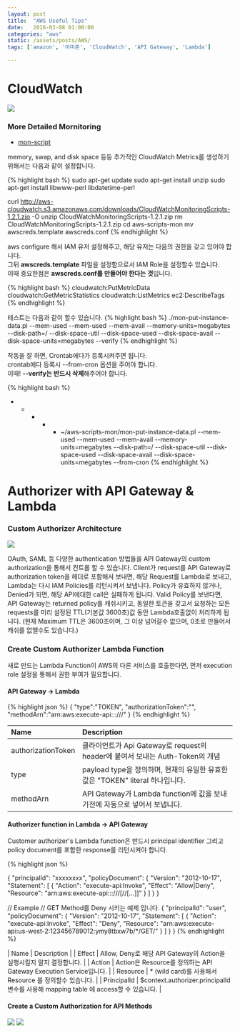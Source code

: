 ```yaml
---
layout: post
title:  "AWS Useful Tips"
date:   2016-03-08 01:00:00
categories: "aws"
static: /assets/posts/AWS/
tags: ['amazon', '아마존', 'CloudWatch', 'API Gateway', 'Lambda']

---
```



# CloudWatch

<img src="{{ page.static }}cloudwatch.png" class="img-responsive img-rounded">

### More Detailed Mornitoring

* [mon-script][mon-script]

memory, swap, and disk space 등등 추가적인 CloudWatch Metrics를 생성하기 위해서는 다음과 같이 설정합니다.

{% highlight bash %}
sudo apt-get update
sudo apt-get install unzip
sudo apt-get install libwww-perl libdatetime-perl

curl http://aws-cloudwatch.s3.amazonaws.com/downloads/CloudWatchMonitoringScripts-1.2.1.zip -O
unzip CloudWatchMonitoringScripts-1.2.1.zip
rm CloudWatchMonitoringScripts-1.2.1.zip
cd aws-scripts-mon
mv awscreds.template awscreds.conf
{% endhighlight %}

aws configure 해서 IAM 유저 설정해주고, 해당 유저는 다음의 권한을 갖고 있어야 합니다.<br>
그뒤 **awscreds.template** 파일을 설정함으로서 IAM Role을 설정할수 있습니다.<br>
이때 중요한점은 **awscreds.conf를 만들어야 한다는 것**입니다.

{% highlight bash %}
cloudwatch:PutMetricData
cloudwatch:GetMetricStatistics
cloudwatch:ListMetrics
ec2:DescribeTags
{% endhighlight %}

테스트는 다음과 같이 할수 있습니다.
{% highlight bash %}
./mon-put-instance-data.pl --mem-used --mem-used --mem-avail --memory-units=megabytes --disk-path=/ --disk-space-util --disk-space-used --disk-space-avail --disk-space-units=megabytes --verify
{% endhighlight %}

작동을 잘 하면, Crontab에다가 등록시켜주면 됩니다.<br>
crontab에다 등록시 --from-cron 옵션을 주어야 합니다.<br>
이때! **--verify는 반드시 삭제**해주어야 합니다.

{% highlight bash %}
* * * * * ~/aws-scripts-mon/mon-put-instance-data.pl --mem-used --mem-used --mem-avail --memory-units=megabytes --disk-path=/ --disk-space-util --disk-space-used --disk-space-avail --disk-space-units=megabytes --from-cron
{% endhighlight %}


[mon-script]: http://docs.aws.amazon.com/AWSEC2/latest/UserGuide/mon-scripts.html


# Authorizer with API Gateway & Lambda 

### Custom Authorizer Architecture

<img src="{{ page.static }}custom-auth-workflow.png" class="img-responsive img-rounded">

OAuth, SAML 등 다양한 authentication 방법들을 API Gateway의 custom authorization을 통해서 컨트롤 할 수 있습니다.
Client가 request를 API Gateway로 authorization token을 헤더로 포함해서 보내면, 해당 Request를 Lambda로 보내고, 
Lambda는 다시 IAM Policies를 리턴시켜서 보냅니다. Policy가 유효하지 않거나, Denied가 되면, 해당 API에대한 call은 실패하게 됩니다.
Valid Policy를 보낸다면, API Gateway는 returned policy를 캐쉬시키고, 동일한 토큰을 갖고서 요청하는 모든 requests를 
미리 설정된 TTL(기본값 3600초)값 동안 Lambda호출없이 처리하게 됩니다.
(현재 Maximum TTL은 3600초이며, 그 이상 넘어갈수 없으며, 0초로 만들어서 캐쉬를 없앨수도 있습니다.)

### Create Custom Authorizer Lambda Function

새로 만드는 Lambda Function이 AWS의 다른 서비스를 호출한다면, 먼저 execution role 설정을 통해서 권한 부여가 필요합니다.


#### **API Gateway -> Lambda**

{% highlight json %}
{
    "type":"TOKEN",
    "authorizationToken":"<caller-supplied-token>",
    "methodArn":"arn:aws:execute-api:<regionId>:<accountId>:<apiId>/<stage>/<method>/<resourcePath>"
}
{% endhighlight %}

| Name | Description |
|:-----|:------------|
| authorizationToken | 클라이언트가 Api Gateway로 request의 header에 붙여서 보내는 Auth-Token의 개념 |
| type | payload type을 정의하며, 현재의 유일한 유효한 값은 "TOKEN" literal 하나입니다. |
| methodArn | API Gateway가 Lambda function에 값을 보내기전에 자동으로 넣어서 보냅니다. |

#### **Authorizer function in Lambda -> API Gateway**

Customer authorizer's Lambda function은 반드시 principal identifier 그리고 policy document를 포함한 response를 리턴시켜야 합니다.

{% highlight json %}

{
  "principalId": "xxxxxxxx",
  "policyDocument": {
    "Version": "2012-10-17",
    "Statement": [
      {
        "Action": "execute-api:Invoke",
        "Effect": "Allow|Deny",
        "Resource": "arn:aws:execute-api:<regionId>:<accountId>:<appId>/<stage>/<httpVerb>/[<resource>/<httpVerb>/[...]]"
      }
    ]
  }
}

// Example
// GET Method를 Deny 시키는 예제 입니다.
{
  "principalId": "user",
  "policyDocument": {
    "Version": "2012-10-17",
    "Statement": [
      {
        "Action": "execute-api:Invoke",
        "Effect": "Deny",
        "Resource": "arn:aws:execute-api:us-west-2:123456789012:ymy8tbxw7b/*/GET/"
      }
    ]
  }
}
{% endhighlight %}

| Name | Description |
| Effect | Allow, Deny로 해당 API Gateway의 Action을 실행시킬지 말지 결정합니다. |
| Action | Action은 Resource를 정의하는 API Gateway Execution Service입니다. |
| Resource | * (wild card)를 사용해서 Resource 를 정의할수 있습니다. |
| PrincipalId | $context.authorizer.principalId 변수를 사용해 mapping table 에 access할 수 있습니다. |

#### Create a Custom Authorization for API Methods

<img src="{{ page.static }}gateway_authorizer.png" class="img-responsive img-rounded">

<img src="{{ page.static }}custom-auth-set-authorizer-on-method.png" class="img-responsive img-rounded">